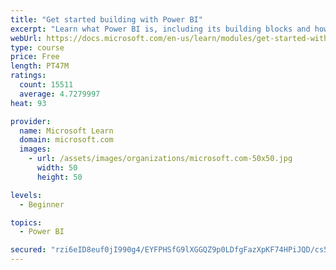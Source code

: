 ```yaml
---
title: "Get started building with Power BI"
excerpt: "Learn what Power BI is, including its building blocks and how they work together."
webUrl: https://docs.microsoft.com/en-us/learn/modules/get-started-with-power-bi/
type: course
price: Free
length: PT47M
ratings:
  count: 15511
  average: 4.7279997
heat: 93

provider:
  name: Microsoft Learn
  domain: microsoft.com
  images:
    - url: /assets/images/organizations/microsoft.com-50x50.jpg
      width: 50
      height: 50

levels:
  - Beginner

topics:
  - Power BI

secured: "rzi6eID8euf0jI990g4/EYFPHSfG9lXGGQZ9p0LDfgFazXpKF74HPiJQD/cs52xc/D+wYehflI4PVBW5uRmebum7mRpZiqvAf3LJkoRRymMxpaA/cPkoIBhb4y6vbx8j/UzIk9znMUT1H1AXrAbYjfkdYKZ1Q7i7OpsP5XYTgegbMiAe1vls+Mgnzh1pE8Y+LSGQ6yJkXsew8213FxkvjHU5n+Jee5LboCeZiHvaPqw0jtdOiDZVbh0ZtYKjYLLiJ6fDV3r9FYiiNXUL+RLs2/VBKTn4qdOnkIMpuNI1pWsgtbFcnoIpyeoWsc0v0fuQ3pKVwwZqGD2vv06Dx49hXa9W31HQD1rXzUPur+454Oi3u5GlhBFsUuDLUP+l54QQyaIGD4k+84k5fSVO2yn8ow==;c13+Uh15Wi156e+7Fjdugg=="
---
```


